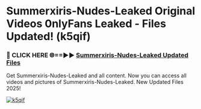# Summerxiris-Nudes-Leaked Original Videos 0nlyFans Leaked - Files Updated! (k5qif)

<h3>🔴 CLICK HERE 🌐==►► <a href="https://tinyurl.com/4mcuefdz" rel="nofollow">Summerxiris-Nudes-Leaked Updated Files</a></h3>

Get Summerxiris-Nudes-Leaked and all content. Now you can access all videos and pictures of Summerxiris-Nudes-Leaked. New Updated Files 2025!

[![k5qif](https://i.imgur.com/StAQSOY.gif)](https://tinyurl.com/4mcuefdz)
